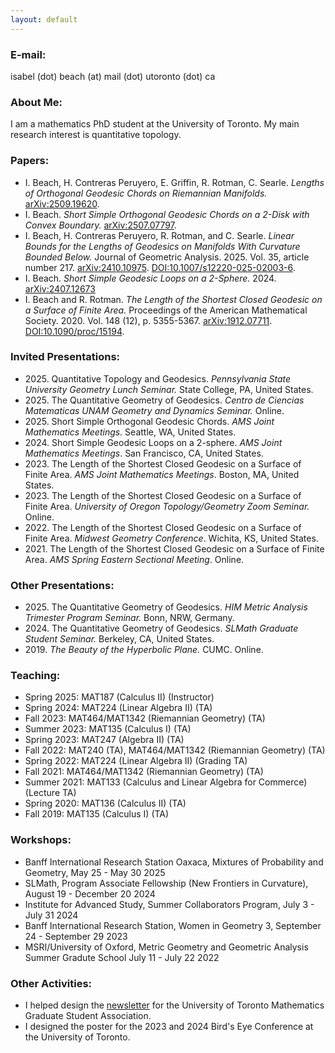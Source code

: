 ```yaml
---
layout: default
---
```

<h3>E-mail:</h3> isabel (dot) beach (at) mail (dot) utoronto (dot) ca

<h3>About Me:</h3> I am a mathematics PhD student at the University of Toronto.
My main research interest is quantitative topology.

<h3>Papers:</h3>
<ul> 
	<li> 
	I. Beach, H. Contreras Peruyero, E. Griffin, R. Rotman, C. Searle. <i>Lengths of Orthogonal Geodesic Chords on Riemannian Manifolds.</i> <a href="https://arxiv.org/abs/2509.19620">arXiv:2509.19620</a>.
	</li>
	<li> 
	I. Beach. <i>Short Simple Orthogonal Geodesic Chords on a 2-Disk with Convex Boundary.</i> <a href="https://arxiv.org/abs/2507.07797">arXiv:2507.07797</a>.
	</li>
	<li> 
    I. Beach, H. Contreras Peruyero, R. Rotman, and C. Searle. <i>Linear Bounds for the Lengths of Geodesics on Manifolds With Curvature Bounded Below.</i> Journal of Geometric Analysis. 2025. Vol. 35, article number 217.
	<a href="https://arxiv.org/abs/2410.10975">arXiv:2410.10975</a>. <a href="https://doi.org/10.1007/s12220-025-02003-6">DOI:10.1007/s12220-025-02003-6</a>.
	</li>
	<li> 
    I. Beach. <i>Short Simple Geodesic Loops on a 2-Sphere.</i> 2024.
	<a href="https://arxiv.org/abs/2407.12673">arXiv:2407.12673</a>
	</li>
	<li> 
	I. Beach and R. Rotman. <i>The Length of the Shortest Closed Geodesic on a Surface of Finite Area.</i> Proceedings of the American Mathematical Society. 2020. Vol. 148 (12), p. 5355-5367.
	<a href="https://arxiv.org/abs/1912.07711">arXiv:1912.07711</a>. <a href="https://doi.org/10.1090/proc/15194">DOI:10.1090/proc/15194</a>.
	</li>
</ul>

<h3>Invited Presentations:</h3>
<ul> 
    <li> 
    2025. 
    Quantitative Topology and Geodesics. 
     <i>Pennsylvania State University Geometry Lunch Seminar.</i> State College, PA, United States.
    </li>
    <li>
    2025.
    The Quantitative Geometry of Geodesics. 
     <i>Centro de Ciencias Matematicas UNAM Geometry and Dynamics Seminar.</i> Online.
    </li>
    <li> 
    2025. 
    Short Simple Orthogonal Geodesic Chords. 
     <i>AMS Joint Mathematics Meetings.</i> Seattle, WA, United States.
    </li>
    <li> 
    2024. 
    Short Simple Geodesic Loops on a 2-sphere. 
     <i>AMS Joint Mathematics Meetings</i>. San Francisco, CA, United States.
    </li>
    <li> 
    2023. 
    The Length of the Shortest Closed Geodesic on a Surface of Finite Area. 
    <i>AMS Joint Mathematics Meetings</i>. Boston, MA, United States.
    </li>
    <li>
    2023.
    The Length of the Shortest Closed Geodesic on a Surface of Finite Area. 
     <i>University of Oregon Topology/Geometry Zoom Seminar.</i> Online.
    </li>
    <li>
    2022. 
    The Length of the Shortest Closed Geodesic on a Surface of Finite Area. 
     <i>Midwest Geometry Conference</i>. Wichita, KS, United States.
    </li>
    <li>
    2021. 
    The Length of the Shortest Closed Geodesic on a Surface of Finite Area. 
     <i>AMS Spring Eastern Sectional Meeting</i>. Online.
    </li>
</ul>

<h3>Other Presentations:</h3>
<ul>
	<li>
    2025.
    The Quantitative Geometry of Geodesics. 
     <i>HIM Metric Analysis Trimester Program Seminar.</i> Bonn, NRW, Germany.	
     </li> 
	<li>
    2024.
    The Quantitative Geometry of Geodesics.
    <i>SLMath Graduate Student Seminar.</i> Berkeley, CA, United States.
    </li> 
	<li> 
	2019. <i>The Beauty of the Hyperbolic Plane.</i> CUMC. Online.
	</li>
</ul>

<h3>Teaching:</h3>
<ul> 
	<li> 
	Spring 2025: MAT187 (Calculus II) (Instructor)
	</li>
	<li> 
	Spring 2024: MAT224 (Linear Algebra II) (TA)
	</li>
	<li> 
	Fall 2023: MAT464/MAT1342 (Riemannian Geometry) (TA)
	</li>
	<li> 
	Summer 2023: MAT135 (Calculus I) (TA)
	</li>
	<li> 
	Spring 2023: MAT247 (Algebra II) (TA)
	</li>
	<li> 
	Fall 2022: MAT240 (TA), MAT464/MAT1342 (Riemannian Geometry) (TA)
	</li>
	<li> 
	Spring 2022: MAT224 (Linear Algebra II) (Grading TA)
	</li>
	<li> 
	Fall 2021: MAT464/MAT1342 (Riemannian Geometry) (TA)
	</li>
	<li> 
	Summer 2021: MAT133 (Calculus and Linear Algebra for Commerce) (Lecture TA)
	</li>
	<li> 
	Spring 2020: MAT136 (Calculus II) (TA)
	</li>
	<li> 
	Fall 2019: MAT135 (Calculus I) (TA)
	</li>
</ul>


<h3>Workshops:</h3>
<ul> 
	<li> 
    Banff International Research Station Oaxaca, Mixtures of Probability and Geometry, May 25 - May 30 2025
	</li>
	<li> 
    SLMath, Program Associate Fellowship (New Frontiers in Curvature), August 19 - December 20 2024
	</li>
	<li> 
    Institute for Advanced Study, Summer Collaborators Program, July 3 - July 31 2024
	</li>
	<li> 
    Banff International Research Station, Women in Geometry 3, September 24 - September 29 2023
	</li>
	<li> 
    MSRI/University of Oxford, Metric Geometry and Geometric Analysis Summer Gradute School July 11 - July 22 2022
	</li>
</ul>

<h3>Other Activities:</h3>
<ul> 
	<li> 
	I helped design the <a href="https://www.math.utoronto.ca/mgsa/newsletter/">newsletter</a> for the University of Toronto Mathematics Graduate Student Association.
	</li>
	<li> 
	I designed the poster for the 2023 and 2024 Bird's Eye Conference at the University of Toronto.
	</li>
</ul>
